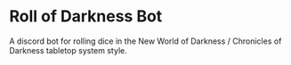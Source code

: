 # Roll of Darkness Bot

A discord bot for rolling dice in the New World of Darkness / Chronicles of Darkness tabletop system style.